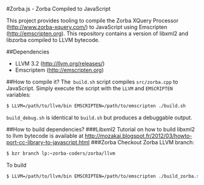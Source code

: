 #Zorba.js - Zorba Compiled to JavaScript

This project provides tooling to compile the Zorba XQuery Processor (http://www.zorba-xquery.com/) to JavaScript using Emscripten (http://emscripten.org).
This repository contains a version of libxml2 and libzorba compiled to LLVM bytecode.

##Dependencies
* LLVM 3.2 (http://llvm.org/releases/)
* Emscriptem (http://emscripten.org)

##How to compile it?
The` build.sh` script compiles `src/zorba.cpp` to JavaScript.
Simply execute the script with the `LLVM` and `EMSCRIPTEN` variables:
```bash
$ LLVM=/path/to/llvm/bin EMSCRIPTEN=/path/to/emscripten ./build.sh
```

`build_debug.sh` is identical to `build.sh` but produces a debuggable output.

##How to build dependencies?
###Libxml2
Tutorial on how to build libxml2 to llvm bytecode is available at http://mozakai.blogspot.fr/2012/03/howto-port-cc-library-to-javascript.html
###Zorba
Checkout Zorba LLVM branch:
```bash
$ bzr branch lp:~zorba-coders/zorba/llvm
```
To build
```bash
$ LLVM=/path/to/llvm/bin EMSCRIPTEN=/path/to/emscripten ./build_zorba.sh
```

